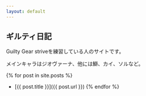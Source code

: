 ```yaml
---
layout: default
---
```


## ギルティ日記

Guilty Gear striveを練習している人のサイトです。

メインキャラはジオヴァーナ、他には鰤、カイ、ソルなど。


{% for post in site.posts %}
 - [{{ post.title }}]({{ post.url }})
{% endfor %}
